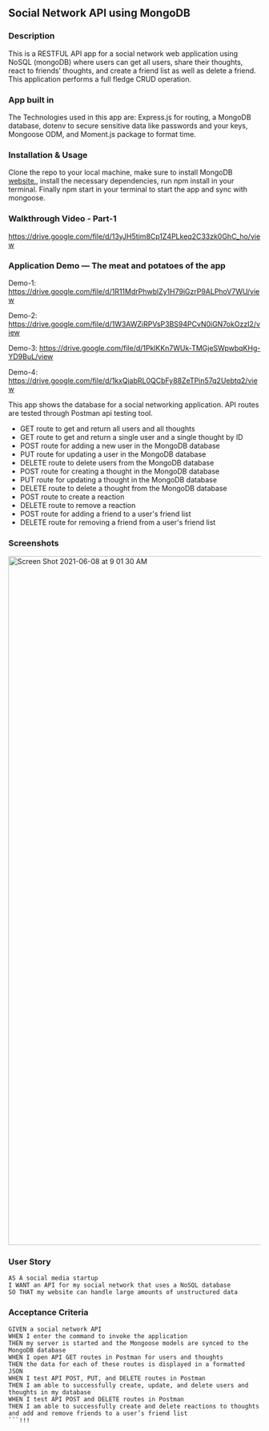 ## Social Network API using MongoDB

### Description
This is a RESTFUL API app for a social network web application using NoSQL (mongoDB) where users can get all users, share their thoughts, react to friends’ thoughts, and create a friend list as well as delete a friend. This application performs a full fledge CRUD operation. 

### App built in 
The Technologies used in this app are: 
Express.js for routing, a MongoDB database, dotenv to secure sensitive data like passwords and your keys, Mongoose ODM, and Moment.js package to format time.

### Installation & Usage
Clone the repo to your local machine, make sure to install MongoDB <a href="https://www.mongodb.com/cloud/atlas/lp/try2?utm_source=google&amp;utm_campaign=gs_americas_united_states_search_brand_atlas_desktop&amp;utm_term=%2Binstall%20%2Bmongodb&amp;utm_medium=cpc_paid_search&amp;utm_ad=b&amp;utm_ad_campaign_id=1718986498&amp;gclid=Cj0KCQjw2NyFBhDoARIsAMtHtZ5LlBWhU-XQp1KCC2a74fYkoDZzxTUgwGEbSFkBFei53cHnQJOSkFEaAg9tEALw_wcB" rel="nofollow">website.</a>, install the necessary dependencies, run npm install in your terminal. Finally npm start in your terminal to start the app and sync with mongoose. 

### Walkthrough Video - Part-1
https://drive.google.com/file/d/13yJH5tjm8Cp1Z4PLkeq2C33zk0GhC_ho/view

### Application Demo — The meat and potatoes of the app

Demo-1:
https://drive.google.com/file/d/1R11MdrPhwblZy1H79iGzrP9ALPhoV7WU/view

Demo-2:
https://drive.google.com/file/d/1W3AWZiRPVsP3BS94PCvN0iGN7okOzzI2/view

Demo-3:
https://drive.google.com/file/d/1PklKKn7WUk-TMGjeSWpwbqKHg-YD9BuL/view

Demo-4:
https://drive.google.com/file/d/1kxQjabRL0QCbFy88ZeTPin57q2Uebtq2/view

This app shows the database for a social networking application. API routes are tested through Postman api testing tool.

- GET route to get and return all users and all thoughts
- GET route to get and return a single user and a single thought by ID
- POST route for adding a new user in the MongoDB database
- PUT route for updating a user in the MongoDB database
- DELETE route to delete users from the MongoDB database
- POST route for creating a thought in the MongoDB database
- PUT route for updating a thought in the MongoDB database
- DELETE route to delete a thought from the MongoDB database
- POST route to create a reaction
- DELETE route to remove a reaction
- POST route for adding a friend to a user's friend list
- DELETE route for removing a friend from a user's friend list

### Screenshots
<img width="1376" alt="Screen Shot 2021-06-08 at 9 01 30 AM" src="https://user-images.githubusercontent.com/77028806/121219456-8e890400-c838-11eb-9993-7c51e217ea14.png">

### User Story

```text
AS A social media startup
I WANT an API for my social network that uses a NoSQL database
SO THAT my website can handle large amounts of unstructured data
```

### Acceptance Criteria

```text
GIVEN a social network API
WHEN I enter the command to invoke the application
THEN my server is started and the Mongoose models are synced to the MongoDB database
WHEN I open API GET routes in Postman for users and thoughts
THEN the data for each of these routes is displayed in a formatted JSON
WHEN I test API POST, PUT, and DELETE routes in Postman
THEN I am able to successfully create, update, and delete users and thoughts in my database
WHEN I test API POST and DELETE routes in Postman
THEN I am able to successfully create and delete reactions to thoughts and add and remove friends to a user’s friend list
```!!!
